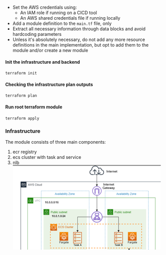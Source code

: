 * Set the AWS credentials using:
    * An IAM role if running on a CICD tool
    * An AWS shared credentials file if running locally
* Add a module definition to the `main.tf` file, only
* Extract all necessary information through data blocks and avoid hardcoding parameters
* Unless it's absolutely necessary, do not add any more resource definitions in the main implementation, but opt to add
  them to the module and/or create a new module

#### Init the infrastructure and backend
```shell
terraform init
```

#### Checking the infrastructure plan outputs
```shell
terraform plan
```

#### Run root terraform module
```shell
terraform apply
```

### Infrastructure
The module consists of three main components:
1. ecr registry
2. ecs cluster with task and service
3. nlb
![img.png](img.png)